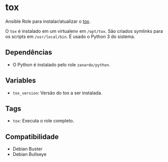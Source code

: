 # tox

Ansible Role para instalar/atualizar o [tox](https://github.com/tox-dev/tox).

O `tox` é instalado em um virtualenv em `/opt/tox`. São criados symlinks para os scripts
em `/usr/local/bin`. É usado o Python 3 do sistema.

## Dependências

- O Python é instalado pelo role `zanardo/python`.

## Variables

* `tox_version`: Versão do tox a ser instalada.

## Tags

- `tox`: Executa o role completo.

## Compatibilidade

- Debian Buster
- Debian Bullseye
